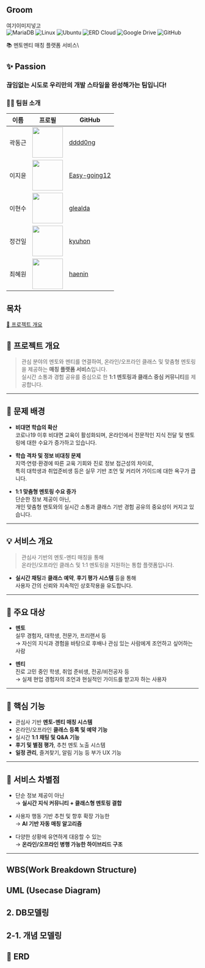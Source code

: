 ## Groom
여기이미지넣고 <br>
![MariaDB](https://img.shields.io/badge/MariaDB-003545?style=flat&logo=mariadb&logoColor=white)
![Linux](https://img.shields.io/badge/Linux-FCC624?style=flat&logo=linux&logoColor=black)
![Ubuntu](https://img.shields.io/badge/Ubuntu-E95420?style=flat&logo=ubuntu&logoColor=white)
![ERD Cloud](https://img.shields.io/badge/ERD%20Cloud-0059ff?style=flat&logo=cloudflare&logoColor=white)
![Google Drive](https://img.shields.io/badge/Google%20Drive-4285F4?style=flat&logo=googledrive&logoColor=white)
![GitHub](https://img.shields.io/badge/GitHub-181717?style=flat&logo=github&logoColor=white)

📚 멘토멘티 매칭 플랫폼 서비스\

## ✨ Passion
### 끊임없는 시도로 우리만의 개발 스타일을 완성해가는 팀입니다!
### 👨‍💻 팀원 소개

| 이름 | 프로필 | GitHub |
|------|--------|--------|
| 곽동근 | <img src="https://github.com/user-attachments/assets/a075647e-0851-43a6-b4a9-896b4cd9d4c9" width="80"/> | [dddd0ng](https://github.com/dddd0ng) |
| 이지윤 | <img src="https://github.com/user-attachments/assets/9a20fdf5-5676-4d7c-9fa7-48a62174a9f5" width="80"/> | [Easy-going12](https://github.com/Easy-going12) |
| 이현수 | <img src="https://github.com/user-attachments/assets/ed010d9b-3003-43c6-9be2-3e2ab0dce7aa" width="80"/> | [glealda](https://github.com/glealda) |
| 정건일 | <img src="https://github.com/user-attachments/assets/4a8fbff8-c35c-41cc-a71e-9e73d247ca83" width="80"/> | [kyuhon](https://github.com/kyuhon) |
| 최혜원 | <img src="https://github.com/user-attachments/assets/8c058d16-c491-4487-a58f-782ec8d65a3e" width="80"/> | [haenin](https://github.com/haenin) |

## 목차
[📢 프로젝트 개요](#-1-프로젝트-개요)

## 📢 프로젝트 개요

> 관심 분야의 멘토와 멘티를 연결하여, 온라인/오프라인 클래스 및 맞춤형 멘토링을 제공하는 **매칭 플랫폼 서비스**입니다.  
> 실시간 소통과 경험 공유를 중심으로 한 **1:1 멘토링과 클래스 중심 커뮤니티**를 제공합니다.

---

## 📌 문제 배경

- **비대면 학습의 확산**  
  코로나19 이후 비대면 교육이 활성화되며, 온라인에서 전문적인 지식 전달 및 멘토링에 대한 수요가 증가하고 있습니다.

- **학습 격차 및 정보 비대칭 문제**  
  지역·연령·환경에 따른 교육 기회와 진로 정보 접근성의 차이로,  
  특히 대학생과 취업준비생 등은 실무 기반 조언 및 커리어 가이드에 대한 욕구가 큽니다.

- **1:1 맞춤형 멘토링 수요 증가**  
  단순한 정보 제공이 아닌,  
  개인 맞춤형 멘토와의 실시간 소통과 클래스 기반 경험 공유의 중요성이 커지고 있습니다.

---

## 💡 서비스 개요

> 관심사 기반의 멘토-멘티 매칭을 통해  
> 온라인/오프라인 클래스 및 1:1 멘토링을 지원하는 통합 플랫폼입니다.

- **실시간 채팅**과 **클래스 예약**, **후기 평가 시스템** 등을 통해  
  사용자 간의 신뢰와 지속적인 상호작용을 유도합니다.

---

## 🎯 주요 대상

- **멘토**  
  실무 경험자, 대학생, 전문가, 프리랜서 등  
  → 자신의 지식과 경험을 바탕으로 후배나 관심 있는 사람에게 조언하고 싶어하는 사람

- **멘티**  
  진로 고민 중인 학생, 취업 준비생, 전공/비전공자 등  
  → 실제 현업 경험자의 조언과 현실적인 가이드를 받고자 하는 사용자

---

## 🔧 핵심 기능

- 관심사 기반 **멘토-멘티 매칭 시스템**
- 온라인/오프라인 **클래스 등록 및 예약 기능**
- 실시간 **1:1 채팅 및 Q&A 기능**
- **후기 및 별점 평가**, 추천 멘토 노출 시스템
- **일정 관리**, 즐겨찾기, 알림 기능 등 부가 UX 기능

---

## 🧠 서비스 차별점

- 단순 정보 제공이 아닌  
  → **실시간 지식 커뮤니티 + 클래스형 멘토링 결합**

- 사용자 행동 기반 추천 및 향후 확장 가능한  
  → **AI 기반 자동 매칭 알고리즘**

- 다양한 상황에 유연하게 대응할 수 있는  
  → **온라인/오프라인 병행 가능한 하이브리드 구조**

---

##  WBS(Work Breakdown Structure)

## UML (Usecase Diagram)

## 2. DB모델링

## 2-1. 개념 모델링

## 📝 ERD

